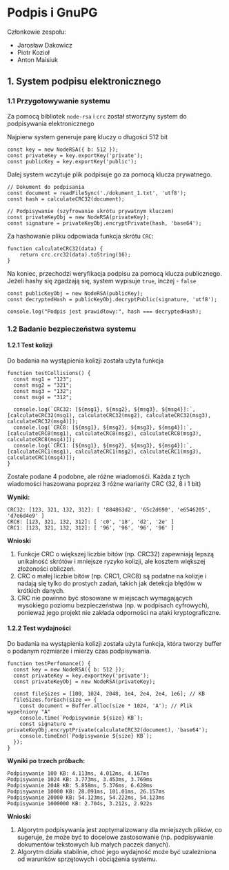 # Podpis i GnuPG

Członkowie zespołu:
- Jarosław Dakowicz
- Piotr Kozioł
- Anton Maisiuk

## 1. System podpisu elektronicznego
### 1.1 Przygotowywanie systemu

Za pomocą bibliotek `node-rsa` i `crc` został stworzyny system do podpisywania elektronicznego

Najpierw system generuje parę kluczy o długości 512 bit
```
const key = new NodeRSA({ b: 512 });
const privateKey = key.exportKey('private');
const publicKey = key.exportKey('public');
```

Dalej system wczytuje plik podpisuje go za pomocą klucza prywatnego.
```
// Dokument do podpisania
const document = readFileSync('./dokument_1.txt', 'utf8');
const hash = calculateCRC32(document);

// Podpisywanie (szyfrowanie skrótu prywatnym kluczem)
const privateKeyObj = new NodeRSA(privateKey);
const signature = privateKeyObj.encryptPrivate(hash, 'base64');
```

Za hashowanie pliku odpowiada funkcja skrótu `CRC`:
```
function calculateCRC32(data) {
    return crc.crc32(data).toString(16);
}
```

Na koniec, przechodzi weryfikacja podpisu za pomocą klucza publicznego. Jeżeli hashy się zgadzają się, system wypisuje `true`, inczej - `false`
```
const publicKeyObj = new NodeRSA(publicKey);
const decryptedHash = publicKeyObj.decryptPublic(signature, 'utf8');

console.log("Podpis jest prawidłowy:", hash === decryptedHash);
```

### 1.2 Badanie bezpieczeństwa systemu

#### 1.2.1 Test kolizji
Do badania na wystąpienia kolizji została użyta funkcja
```
function testCollisions() {
  const msg1 = "123";
  const msg2 = "321";
  const msg3 = "132";
  const msg4 = "312";
  
  console.log(`CRC32: [${msg1}, ${msg2}, ${msg3}, ${msg4}]:`, [calculateCRC32(msg1), calculateCRC32(msg2), calculateCRC32(msg3), calculateCRC32(msg4)]);
  console.log(`CRC8: [${msg1}, ${msg2}, ${msg3}, ${msg4}]:`, [calculateCRC8(msg1), calculateCRC8(msg2), calculateCRC8(msg3), calculateCRC8(msg4)]);
  console.log(`CRC1: [${msg1}, ${msg2}, ${msg3}, ${msg4}]:`, [calculateCRC1(msg1), calculateCRC1(msg2), calculateCRC1(msg3), calculateCRC1(msg4)]);
}
```
Zostałe podane 4 podobne, ale różne wiadomośći. Każda z tych wiadomości haszowana poprzez 3 różne warianty CRC (32, 8 i 1 bit)


**Wyniki:**
```
CRC32: [123, 321, 132, 312]: [ '884863d2', '65c2d690', 'e6546205', 'd7e6d4e9' ]
CRC8: [123, 321, 132, 312]: [ 'c0', '18', 'd2', '2e' ]
CRC1: [123, 321, 132, 312]: [ '96', '96', '96', '96' ]
```

**Wnioski**

1. Funkcje CRC o większej liczbie bitów (np. CRC32) zapewniają lepszą unikalność skrótów i mniejsze ryzyko kolizji, ale kosztem większej złożoności obliczeń. 
2. CRC o małej liczbie bitów (np. CRC1, CRC8) są podatne na kolizje i nadają się tylko do prostych zadań, takich jak detekcja błędów w krótkich danych. 
3. CRC nie powinno być stosowane w miejscach wymagających wysokiego poziomu bezpieczeństwa (np. w podpisach cyfrowych), ponieważ jego projekt nie zakłada odporności na ataki kryptograficzne.

#### 1.2.2 Test wydajności
Do badania na wystąpienia kolizji została użyta funkcja, która tworzy buffer o podanym rozmiarze i mierzy czas podpisywania.
```
function testPerfomance() {
  const key = new NodeRSA({ b: 512 });
  const privateKey = key.exportKey('private');
  const privateKeyObj = new NodeRSA(privateKey);

  const fileSizes = [100, 1024, 2048, 1e4, 2e4, 2e4, 1e6]; // KB
  fileSizes.forEach(size => {
    const document = Buffer.alloc(size * 1024, 'A'); // Plik wypełniony "A"
    console.time(`Podpisywanie ${size} KB`);
    const signature = privateKeyObj.encryptPrivate(calculateCRC32(document), 'base64');
    console.timeEnd(`Podpisywanie ${size} KB`);
  });
}
```
**Wyniki po trzech próbach:**

```
Podpisywanie 100 KB: 4.113ms, 4.012ms, 4.167ms
Podpisywanie 1024 KB: 3.773ms, 3.453ms, 3.769ms
Podpisywanie 2048 KB: 5.858ms, 5.376ms, 6.628ms
Podpisywanie 10000 KB: 28.091ms, 101.01ms, 26.157ms
Podpisywanie 20000 KB: 54.123ms, 54.222ms, 54.123ms
Podpisywanie 1000000 KB: 2.704s, 3.212s, 2.922s
```

**Wnioski**
1. Algorytm podpisywania jest zoptymalizowany dla mniejszych plików, co sugeruje, że może być to docelowe zastosowanie (np. podpisywanie dokumentów tekstowych lub małych paczek danych).
2. Algorytm działa stabilnie, choć jego wydajność może być uzależniona od warunków sprzętowych i obciążenia systemu.
